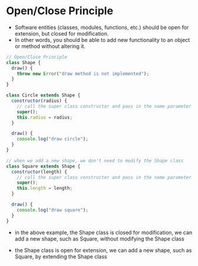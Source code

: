 # Open/Close Principle

- Software entities (classes, modules, functions, etc.) should be open for extension, but closed for modification.
- In other words, you should be able to add new functionality to an object or method without altering it.

```javascript
// Open/Close Principle
class Shape {
  draw() {
    throw new Error("draw method is not implemented");
  }
}

class Circle extends Shape {
  constructor(radius) {
    // call the super class constructor and pass in the name parameter
    super();
    this.radius = radius;
  }

  draw() {
    console.log("draw circle");
  }
}

// when we add a new shape, we don't need to modify the Shape class
class Square extends Shape {
  constructor(length) {
    // call the super class constructor and pass in the name parameter
    super();
    this.length = length;
  }

  draw() {
    console.log("draw square");
  }
}
```

- in the above example, the Shape class is closed for modification, we can add a new shape, such as Square, without modifying the Shape class

- the Shape class is open for extension, we can add a new shape, such as Square, by extending the Shape class
